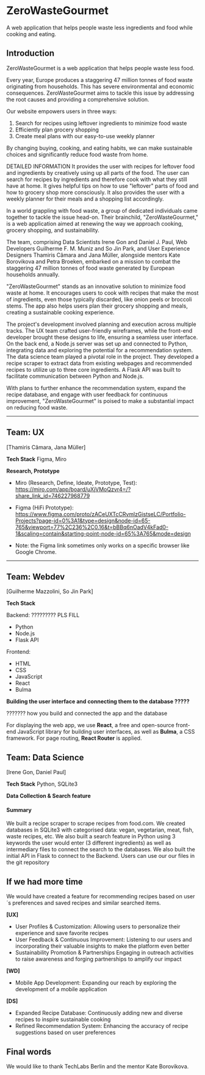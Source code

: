 # ZeroWasteGourmet

A web application that helps people waste less ingredients and food while cooking and eating.

## Introduction

ZeroWasteGourmet is a web application that helps people waste less food. 

Every year, Europe produces a staggering 47 million tonnes of food waste originating from households. This has severe environmental and economic consequences. ZeroWasteGourmet aims to tackle this issue by addressing the root causes and providing a comprehensive solution.

Our website empowers users in three ways:
1. Search for recipes using leftover ingredients to minimize food waste
2. Efficiently plan grocery shopping
3. Create meal plans with our easy-to-use weekly planner

By changing buying, cooking, and eating habits, we can make sustainable choices and significantly reduce food waste from home.


DETAILED INFORMATION
It provides the user with recipes for leftover food and ingredients by creatively using up all parts of the food. The user can search for recipes by ingredients and therefore cook with what they still have at home. It gives helpful tips on how to use "leftover" parts of food and how to grocery shop more consciously. It also provides the user with a weekly planner for their meals and a shopping list accordingly.

In a world grappling with food waste, a group of dedicated individuals came together to tackle the issue head-on. Their brainchild, "ZeroWasteGourmet," is a web application aimed at renewing the way we approach cooking, grocery shopping, and sustainability.

The team, comprising Data Scientists Irene Gon and Daniel J. Paul, Web Developers Guilherme F. M. Muniz and So Jin Park, and User Experience Designers Thamiris Câmara and Jana Müller, alongside mentors Kate Borovikova and Petra Broeken, embarked on a mission to combat the staggering 47 million tonnes of food waste generated by European households annually.

"ZeroWasteGourmet" stands as an innovative solution to minimize food waste at home. It encourages users to cook with recipes that make the most of ingredients, even those typically discarded, like onion peels or broccoli stems. The app also helps users plan their grocery shopping and meals, creating a sustainable cooking experience.

The project's development involved planning and execution across multiple tracks. The UX team crafted user-friendly wireframes, while the front-end developer brought these designs to life, ensuring a seamless user interface. On the back end, a Node.js server was set up and connected to Python, integrating data and exploring the potential for a recommendation system. The data science team played a pivotal role in the project. They developed a recipe scraper to extract data from existing webpages and recommended recipes to utilize up to three core ingredients. A Flask API was built to facilitate communication between Python and Node.js.

With plans to further enhance the recommendation system, expand the recipe database, and engage with user feedback for continuous improvement, "ZeroWasteGourmet" is poised to make a substantial impact on reducing food waste.


---

## Team: UX

[Thamiris Câmara, Jana Müller]

**Tech Stack**
Figma, Miro

**Research, Prototype**
- Miro (Research, Define, Ideate, Prototype, Test): https://miro.com/app/board/uXjVMoQzvr4=/?share_link_id=746227968779 

- Figma (HiFi Prototype): https://www.figma.com/proto/zACeUXTcCRvmlzGistseLC/Portfolio-Projects?page-id=0%3A1&type=design&node-id=65-765&viewport=77%2C236%2C0.16&t=bBBq6nOadV4kFad0-1&scaling=contain&starting-point-node-id=65%3A765&mode=design

- Note: the Figma link sometimes only works on a specific browser like Google Chrome.

---

## Team: Webdev

[Guilherme Mazzolini, So Jin Park]

**Tech Stack**

Backend: ????????? PLS FILL
- Python
- Node.js
- Flask API

Frontend:
- HTML
- CSS
- JavaScript
- React 
- Bulma

**Building the user interface and connecting them to the database ?????**

??????? how you build and connected the app and the database


For displaying the web app, we use **React**, a free and open-source front-end JavaScript library for building user interfaces, as well as **Bulma**, a CSS framework. For page routing, **React Router** is applied.



## Team: Data Science

[Irene Gon, Daniel Paul]

**Tech Stack**
Python, SQLite3

**Data Collection & Search feature**

#### Summary
We built a recipe scraper to scrape recipes from food.com. We created databases in SQLite3 with categorised data: vegan, vegetarian, meat, fish, waste recipes, etc. We also built a search feature in Python using 3 keywords the user would enter (3 different ingredients) as well as intermediary files to connect the search to the databases.
We also built the initial API in Flask to connect to the Backend.
Users can use our our files in the git repository


## If we had more time
We would have created a feature for recommending recipes based on user´s preferences and saved recipes and similar searched items.

**[UX]**
- User Profiles & Customization: Allowing users to personalize their experience and save favorite recipes
- User Feedback & Continuous Improvement: Listening to our users and incorporating their valuable insights to make the platform even better
- Sustainability Promotion & Partnerships
Engaging in outreach activities to raise awareness and forging partnerships to amplify our impact

**[WD]**
- Mobile App Development: Expanding our reach by exploring the development of a mobile application

**[DS]**
- Expanded Recipe Database: Continuously adding new and diverse recipes to inspire sustainable cooking
- Refined Recommendation System: Enhancing the accuracy of recipe suggestions based on user preferences


## Final words 

We would like to thank TechLabs Berlin and the mentor Kate Borovikova.
